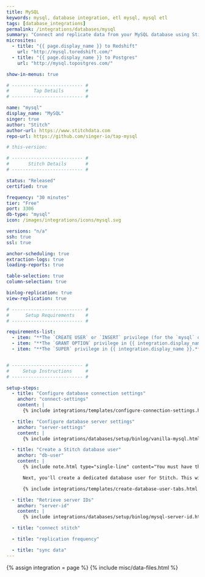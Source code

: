 ```yaml
---
title: MySQL
keywords: mysql, database integration, etl mysql, mysql etl
tags: [database_integrations]
permalink: /integrations/databases/mysql
summary: "Connect and replicate data from your MySQL database using Stitch's MySQL integration."
microsites:
  - title: "{{ page.display_name }} to Redshift"
    url: "http://mysql.toredshift.com/"
  - title: "{{ page.display_name }} to Postgres"
    url: "http://mysql.topostgres.com/"

show-in-menus: true

# -------------------------- #
#         Tap Details        #
# -------------------------- #

name: "mysql"
display_name: "MySQL"
singer: true
author: "Stitch"
author-url: https://www.stitchdata.com
repo-url: https://github.com/singer-io/tap-mysql

# this-version: 

# -------------------------- #
#       Stitch Details       #
# -------------------------- #

status: "Released"
certified: true

frequency: "30 minutes"
tier: "Free"
port: 3306
db-type: "mysql"
icon: /images/integrations/icons/mysql.svg

versions: "n/a"
ssh: true
ssl: true

anchor-scheduling: true
extraction-logs: true
loading-reports: true

table-selection: true
column-selection: true

binlog-replication: true
view-replication: true

# -------------------------- #
#      Setup Requirements    #
# -------------------------- #

requirements-list:
  - item: "**The `CREATE USER` or `INSERT` privilege (for the `mysql` database).** The [`CREATE USER` privilege](https://dev.mysql.com/doc/refman/8.0/en/create-user.html) is required to create a database user for Stitch."
  - item: "**The `GRANT OPTION` privilege in {{ integration.display_name }}.** The [`GRANT OPTION` privilege](https://dev.mysql.com/doc/refman/8.0/en/privileges-provided.html#priv_grant-option) is required to grant the necessary privileges to the Stitch database user."
  - item: "**The `SUPER` privilege in {{ integration.display_name }}.** If using binlog replication, the [`SUPER` privilege](https://dev.mysql.com/doc/refman/5.6/en/privileges-provided.html#priv_super) is required to define the appropriate server settings."


# -------------------------- #
#     Setup Instructions     #
# -------------------------- #

setup-steps:
  - title: "Configure database connection settings"
    anchor: "connect-settings"
    content: |
      {% include integrations/templates/configure-connection-settings.html %}

  - title: "Configure database server settings"
    anchor: "server-settings"
    content: |
      {% include integrations/databases/setup/binlog/vanilla-mysql.html %}

  - title: "Create a Stitch database user"
    anchor: "db-user"
    content: |
      {% include note.html type="single-line" content="You must have the `CREATE USER` and `GRANT OPTION` privileges to complete this step." %} 

      Next, you'll create a dedicated database user for Stitch. This will ensure Stitch is visible in any logs or audits, and allow you to maintain your privilege hierarchy.

      {% include integrations/templates/create-database-user-tabs.html %}

  - title: "Retrieve server IDs"
    anchor: "server-id"
    content: |
      {% include integrations/databases/setup/binlog/mysql-server-id.html %}

  - title: "connect stitch"

  - title: "replication frequency"

  - title: "sync data"
---
```

{% assign integration = page %}
{% include misc/data-files.html %}